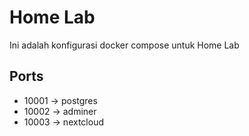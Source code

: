 # Home Lab
Ini adalah konfigurasi docker compose untuk Home Lab

## Ports
- 10001 -> postgres
- 10002 -> adminer
- 10003 -> nextcloud
